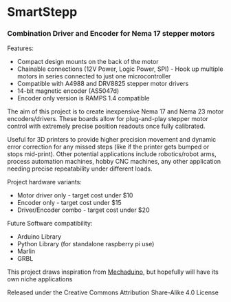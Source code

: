 # SmartStepp

### Combination Driver and Encoder for Nema 17 stepper motors
Features:

 * Compact design mounts on the back of the motor
 * Chainable connections (12V Power, Logic Power, SPI) - Hook up multiple motors in series connected to just one microcontroller
 * Compatible with A4988 and DRV8825 stepper motor drivers
 * 14-bit magnetic encoder (AS5047d)
 * Encoder only version is RAMPS 1.4 compatible 


The aim of this project is to create inexpensive Nema 17 and Nema 23 motor encoders/drivers. These boards allow for plug-and-play stepper motor control with extremely precise position readouts once fully calibrated. 

Useful for 3D printers to provide higher precision movement and dynamic error correction for any missed steps (like if the printer gets bumped or stops mid-print).
Other potential applications include robotics/robot arms, process automation machines, hobby CNC machines, any other application needing precise repeatability under different loads.

Project hardware variants:

 * Motor driver only - target cost under $10
 * Encoder only - target cost under $15
 * Driver/Encoder combo - target cost under $20

Future Software compatibility:

 * Arduino Library
 * Python Library (for standalone raspberry pi use)
 * Marlin 
 * GRBL


This project draws inspiration from [Mechaduino](https://github.com/jcchurch13/Mechaduino-Firmware/blob/master/README.md), but hopefully will have its own niche applications

Released under the Creative Commons Attribution Share-Alike 4.0 License
